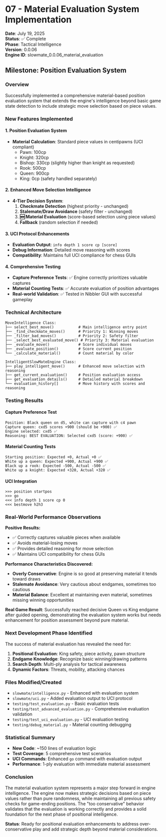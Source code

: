 # 07 - Material Evaluation System Implementation

**Date**: July 19, 2025  
**Status**: ✅ Complete  
**Phase**: Tactical Intelligence  
**Version**: 0.0.06  
**Engine ID**: slowmate_0.0.06_material_evaluation  

## Milestone: Position Evaluation System

### Overview
Successfully implemented a comprehensive material-based position evaluation system that extends the engine's intelligence beyond basic game state detection to include strategic move selection based on piece values.

### New Features Implemented

#### 1. Position Evaluation System
- **Material Calculation**: Standard piece values in centipawns (UCI compliant)
  - Pawn: 100cp
  - Knight: 320cp  
  - Bishop: 330cp (slightly higher than knight as requested)
  - Rook: 500cp
  - Queen: 900cp
  - King: 0cp (safety handled separately)

#### 2. Enhanced Move Selection Intelligence
- **4-Tier Decision System**:
  1. **Checkmate Detection** (highest priority - unchanged)
  2. **Stalemate/Draw Avoidance** (safety filter - unchanged)
  3. **🆕 Material Evaluation** (score-based selection using piece values)
  4. **Fallback** (random selection if needed)

#### 3. UCI Protocol Enhancements
- **Evaluation Output**: `info depth 1 score cp [score]`
- **Debug Information**: Detailed move reasoning with scores
- **Compatibility**: Maintains full UCI compliance for chess GUIs

#### 4. Comprehensive Testing
- **Capture Preference Tests**: ✅ Engine correctly prioritizes valuable captures
- **Material Counting Tests**: ✅ Accurate evaluation of position advantages
- **Real-world Validation**: ✅ Tested in Nibbler GUI with successful gameplay

### Technical Architecture

```
MoveIntelligence Class:
├── select_best_move()           # Main intelligence entry point
├── _find_checkmate_moves()      # Priority 1: Winning moves
├── _filter_bad_moves()          # Priority 2: Safety filter  
├── _select_best_evaluated_move() # Priority 3: Material evaluation
├── _evaluate_move()             # Score individual moves
├── _evaluate_position()         # Score current position
└── _calculate_material()        # Count material by color

IntelligentSlowMateEngine Class:
├── play_intelligent_move()      # Enhanced move selection with reasoning
├── get_current_evaluation()     # Position evaluation access
├── get_evaluation_details()     # Detailed material breakdown
└── evaluation_history[]         # Move history with scores and reasoning
```

### Testing Results

#### Capture Preference Test
```
Position: Black queen on d5, white can capture with c4 pawn
Capture queen: cxd5 scores +900 (should be +900) ✅
Engine selected: cxd5 ✅
Reasoning: BEST EVALUATION: Selected cxd5 (score: +900) ✅
```

#### Material Counting Tests
```
Starting position: Expected +0, Actual +0 ✅
White up a queen: Expected +900, Actual +900 ✅  
Black up a rook: Expected -500, Actual -500 ✅
White up a knight: Expected +320, Actual +320 ✅
```

#### UCI Integration
```
>>> position startpos
>>> go
<<< info depth 1 score cp 0
<<< bestmove h2h3
```

### Real-World Performance Observations

**Positive Results:**
- ✅ Correctly captures valuable pieces when available
- ✅ Avoids material-losing moves
- ✅ Provides detailed reasoning for move selection
- ✅ Maintains UCI compatibility for chess GUIs

**Performance Characteristics Discovered:**
- **Overly Conservative**: Engine is so good at preserving material it tends toward draws
- **Stalemate Avoidance**: Very cautious about endgames, sometimes too cautious
- **Material Balance**: Excellent at maintaining even material, sometimes missing winning opportunities

**Real Game Result**: Successfully reached decisive Queen vs King endgame after guided opening, demonstrating the evaluation system works but needs enhancement for position assessment beyond pure material.

### Next Development Phase Identified

The success of material evaluation has revealed the need for:
1. **Positional Evaluation**: King safety, piece activity, pawn structure
2. **Endgame Knowledge**: Recognize basic winning/drawing patterns
3. **Search Depth**: Multi-ply analysis for tactical awareness
4. **Dynamic Factors**: Threats, mobility, attacking chances

### Files Modified/Created
- `slowmate/intelligence.py` - Enhanced with evaluation system
- `slowmate/uci.py` - Added evaluation output to UCI protocol
- `testing/test_evaluation.py` - Basic evaluation tests
- `testing/test_advanced_evaluation.py` - Comprehensive evaluation validation
- `testing/test_uci_evaluation.py` - UCI evaluation testing
- `testing/debug_material.py` - Material counting debugging

### Statistical Summary
- **New Code**: ~150 lines of evaluation logic
- **Test Coverage**: 5 comprehensive test scenarios  
- **UCI Commands**: Enhanced `go` command with evaluation output
- **Performance**: 1-ply evaluation with immediate material assessment

### Conclusion

The material evaluation system represents a major step forward in engine intelligence. The engine now makes strategic decisions based on piece values rather than pure randomness, while maintaining all previous safety checks for game-ending positions. The "too conservative" behavior validates that the evaluation is working correctly and provides a solid foundation for the next phase of positional intelligence.

**Status**: Ready for positional evaluation enhancements to address over-conservative play and add strategic depth beyond material considerations.
